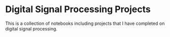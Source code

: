 # Digital Signal Processing Projects

This is a collection of notebooks including projects that I have completed on digital signal processing.
